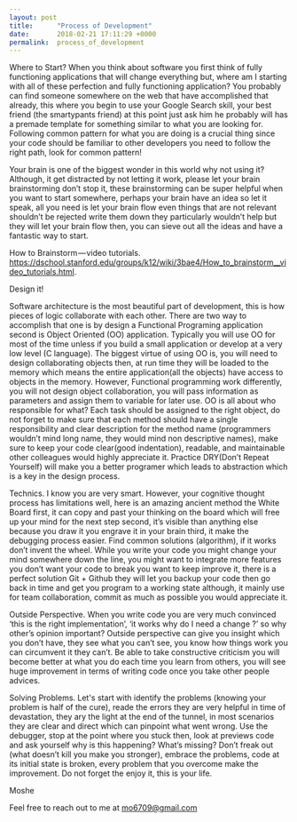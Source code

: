 ```yaml
---
layout: post
title:      "Process of Development"
date:       2018-02-21 17:11:29 +0000
permalink:  process_of_development
---
```




Where to Start?
When you think about software you first think of fully functioning applications that will change everything but, where am I starting with all of these perfection and fully functioning application? You probably can find someone somewhere on the web that have accomplished that already, this where you begin to use your Google Search skill, your best friend (the smartypants friend) at this point just ask him he probably will has a premade template for something similar to what you are looking for. Following common pattern for what you are doing is a crucial thing since your code should be familiar to other developers you need to follow the right path, look for common pattern!


Your brain is one of the biggest wonder in this world why not using it? Although, it get distracted by not letting it work, please let your brain brainstorming don’t stop it, these brainstorming can be super helpful when you want to start somewhere, perhaps your brain have an idea so let it speak, all you need is let your brain flow even things that are not relevant shouldn’t be rejected write them down they particularly wouldn’t help but they will let your brain flow then, you can sieve out all the ideas and have a fantastic way to start.

How to Brainstorm — video tutorials. https://dschool.stanford.edu/groups/k12/wiki/3bae4/How_to_brainstorm__video_tutorials.html.

Design it!

Software architecture is the most beautiful part of development, this is how pieces of logic collaborate with each other. There are two way to accomplish that one is by design a Functional Programing application second is Object Oriented (OO) application. Typically you will use OO for most of the time unless if you build a small application or develop at a very low level (C language). The biggest virtue of using OO is, you will need to design collaborating objects then, at run time they will be loaded to the memory which means the entire application(all the objects) have access to objects in the memory. However, Functional programming work differently, you will not design object collaboration, you will pass information as parameters and assign them to variable for later use. OO is all about who responsible for what? Each task should be assigned to the right object, do not forget to make sure that each method should have a single responsibility and clear description for the method name (programmers wouldn’t mind long name, they would mind non descriptive names), make sure to keep your code clear(good indentation), readable, and maintainable other colleagues would highly appreciate it. Practice DRY(Don’t Repeat Yourself) will make you a better programer which leads to abstraction which is a key in the design process.

Technics.
I know you are very smart. However, your cognitive thought process has limitations well, here is an amazing ancient method the White Board first, it can copy and past your thinking on the board which will free up your mind for the next step second, it’s visible than anything else because you draw it you engrave it in your brain third, it make the debugging process easier. Find common solutions (algorithm), if it works don’t invent the wheel. While you write your code you might change your mind somewhere down the line, you might want to integrate more features you don’t want your code to break you want to keep improve it, there is a perfect solution Git + Github they will let you backup your code then go back in time and get you program to a working state although, it mainly use for team collaboration, commit as much as possible you would appreciate it.

Outside Perspective.
When you write code you are very much convinced ‘this is the right implementation’, ‘it works why do I need a change ?’ so why other’s opinion important? Outside perspective can give you insight which you don’t have, they see what you can’t see, you know how things work you can circumvent it they can’t. Be able to take constructive criticism you will become better at what you do each time you learn from others, you will see huge improvement in terms of writing code once you take other people advices.


Solving Problems.
Let's start with identify the problems (knowing your problem is half of the cure), reade the errors they are very helpful in time of devastation, they ary the light at the end of the tunnel, in most scenarios they are clear and direct which can pinpoint what went wrong. Use the debugger, stop at the point where you stuck then, look at previews code and ask yourself why is this happening? What’s missing? Don’t freak out (what doesn’t kill you make you stronger), embrace the problems, code at its initial state is broken, every problem that you overcome make the improvement. Do not forget the enjoy it, this is your life.

Moshe

Feel free to reach out to me at mo6709@gmail.com
